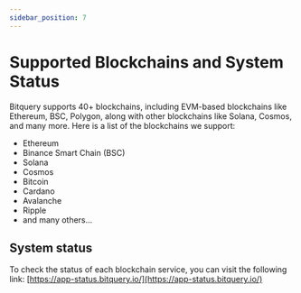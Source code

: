 ```yaml
---
sidebar_position: 7
---
```


# Supported Blockchains and System Status

Bitquery supports 40+ blockchains, including EVM-based blockchains like Ethereum, BSC, Polygon, along with other blockchains like Solana, Cosmos, and many more. Here is a list of the blockchains we support:

- Ethereum
- Binance Smart Chain (BSC)
- Solana
- Cosmos
- Bitcoin
- Cardano
- Avalanche
- Ripple
- and many others...

## System status

To check the status of each blockchain service, you can visit the following link: [https://app-status.bitquery.io/](https://app-status.bitquery.io/)

